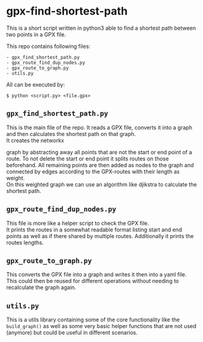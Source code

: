 # gpx-find-shortest-path

This is a short script written in python3 able to find a shortest path between
two points in a GPX file.

This repo contains following files:

	- gpx_find_shortest_path.py
	- gpx_route_find_dup_nodes.py
	- gpx_route_to_graph.py
	- utils.py

All can be executed by:
```
$ python <script.py> <file.gpx>
```

## `gpx_find_shortest_path.py`

This is the main file of the repo. It reads a GPX file, converts it into a graph
and then calculates the shortest path on that graph. \
It creates the networkx
<!-- TODO: add link -->
graph by abstracting away all points that are not the start or end point of a
route. To not delete the start or end point it splits routes on those
beforehand. All remaining points are then added as nodes to the graph and
connected by edges according to the GPX-routes with their length as weight. \
On this weighted graph we can use an algorithm like djikstra to calculate the
shortest path.
<!-- TODO: Rewrite to include networkx -->

## `gpx_route_find_dup_nodes.py`

This file is more like a helper script to check the GPX file. \
It prints the routes in a somewhat readable format listing start and end points
as well as if there shared by multiple routes. Additionally it prints the routes
lengths.

## `gpx_route_to_graph.py`

This converts the GPX file into a graph and writes it then into a yaml file.
This could then be reused for different operations without needing to
recalculate the graph again.

## `utils.py`

This is a utils library containing some of the core functionality like the
`build_graph()` as well as some very basic helper functions that are not used
(anymore) but could be useful in different scenarios.
